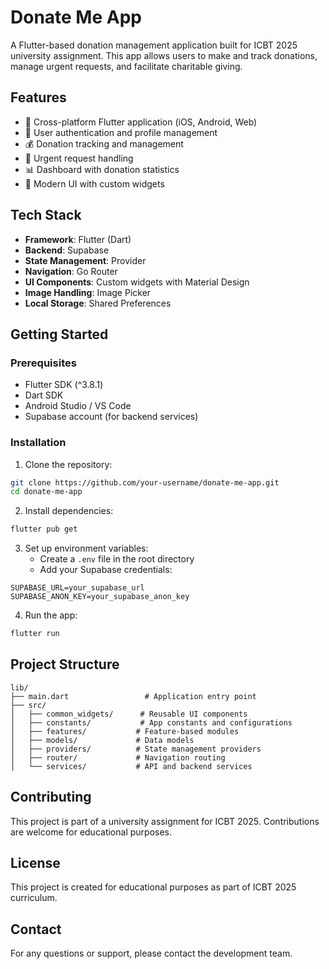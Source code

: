 # Donate Me App

A Flutter-based donation management application built for ICBT 2025 university assignment. This app allows users to make and track donations, manage urgent requests, and facilitate charitable giving.

## Features

- 📱 Cross-platform Flutter application (iOS, Android, Web)
- 🔐 User authentication and profile management
- 💰 Donation tracking and management
- 🚨 Urgent request handling
- 📊 Dashboard with donation statistics
- 🎨 Modern UI with custom widgets

## Tech Stack

- **Framework**: Flutter (Dart)
- **Backend**: Supabase
- **State Management**: Provider
- **Navigation**: Go Router
- **UI Components**: Custom widgets with Material Design
- **Image Handling**: Image Picker
- **Local Storage**: Shared Preferences

## Getting Started

### Prerequisites

- Flutter SDK (^3.8.1)
- Dart SDK
- Android Studio / VS Code
- Supabase account (for backend services)

### Installation

1. Clone the repository:

```bash
git clone https://github.com/your-username/donate-me-app.git
cd donate-me-app
```

2. Install dependencies:

```bash
flutter pub get
```

3. Set up environment variables:
   - Create a `.env` file in the root directory
   - Add your Supabase credentials:

```
SUPABASE_URL=your_supabase_url
SUPABASE_ANON_KEY=your_supabase_anon_key
```

4. Run the app:

```bash
flutter run
```

## Project Structure

```
lib/
├── main.dart                 # Application entry point
├── src/
│   ├── common_widgets/      # Reusable UI components
│   ├── constants/           # App constants and configurations
│   ├── features/           # Feature-based modules
│   ├── models/             # Data models
│   ├── providers/          # State management providers
│   ├── router/             # Navigation routing
│   └── services/           # API and backend services
```

## Contributing

This project is part of a university assignment for ICBT 2025. Contributions are welcome for educational purposes.

## License

This project is created for educational purposes as part of ICBT 2025 curriculum.

## Contact

For any questions or support, please contact the development team.
